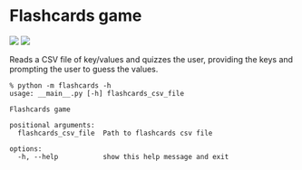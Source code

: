 # Flashcards game

[<img src="https://img.shields.io/badge/license-MIT-lightgrey.svg?maxAge=2592000">](https://github.com/caarmen/flashcards/blob/main/LICENSE.txt)
[<img src="https://github.com/caarmen/flashcards/actions/workflows/tests.yml/badge.svg">](https://github.com/caarmen/flashcards/actions?query=workflow%3A%22Run+tests%22++)



Reads a CSV file of key/values and quizzes the user, providing the
keys and prompting the user to guess the values.

```commandline
% python -m flashcards -h
usage: __main__.py [-h] flashcards_csv_file

Flashcards game

positional arguments:
  flashcards_csv_file  Path to flashcards csv file

options:
  -h, --help           show this help message and exit
```
